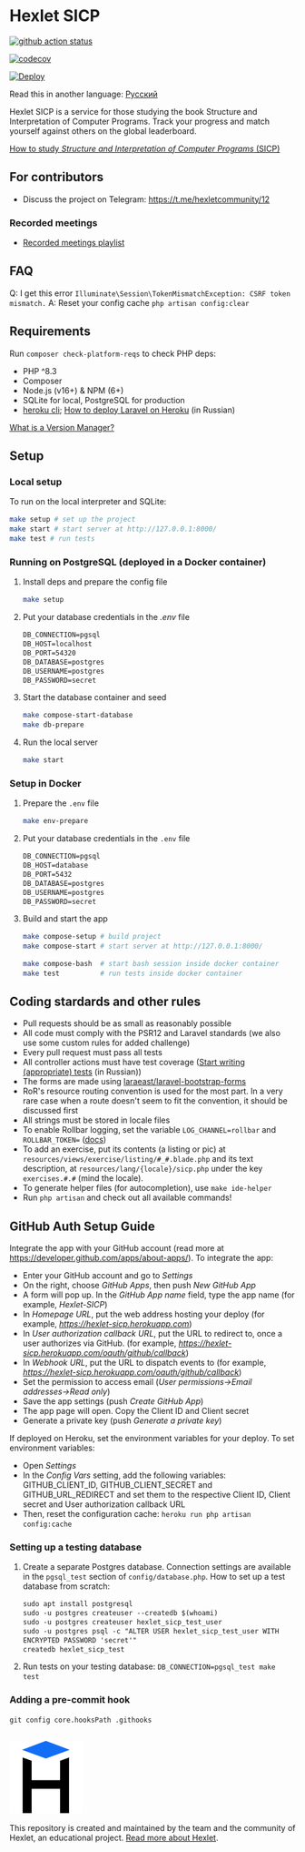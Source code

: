 # Hexlet SICP 

[![github action status](https://github.com/Hexlet/hexlet-sicp/actions/workflows/master.yml/badge.svg)](https://github.com/Hexlet/hexlet-sicp/actions)

[![codecov](https://codecov.io/gh/Hexlet/hexlet-sicp/branch/master/graph/badge.svg)](https://codecov.io/gh/Hexlet/hexlet-sicp)

[![Deploy](https://www.herokucdn.com/deploy/button.svg)](https://heroku.com/deploy)

Read this in another language: [Русский](README.ru.md)

Hexlet SICP is a service for those studying the book Structure and Interpretation of Computer Programs. Track your progress and match yourself against others on the global leaderboard.

[How to study _Structure and Interpretation of Computer Programs_ (SICP)](https://guides.hexlet.io/how-to-learn-sicp/)

## For contributors

* Discuss the project on Telegram: https://t.me/hexletcommunity/12

### Recorded meetings

* [Recorded meetings playlist](https://www.youtube.com/playlist?list=PL37_xn2SVZdCJ-xgB-phFaWrp25Kc3cLk)

## FAQ

Q: I get this error `Illuminate\Session\TokenMismatchException: CSRF token mismatch.`
A: Reset your config cache `php artisan config:clear`

## Requirements

Run `composer check-platform-reqs` to check PHP deps:

* PHP ^8.3
* Composer
* Node.js (v16+) & NPM (6+)
* SQLite for local, PostgreSQL for production
* [heroku cli](https://devcenter.heroku.com/articles/heroku-cli#download-and-install); [How to deploy Laravel on Heroku](https://ru.hexlet.io/blog/posts/kak-razvernut-prilozhenie-laravel-na-heroku) (in Russian)

[What is a Version Manager?](https://guides.hexlet.io/version-managers/)

## Setup

### Local setup

To run on the local interpreter and SQLite:

```sh
make setup # set up the project
make start # start server at http://127.0.0.1:8000/
make test # run tests
```

### Running on PostgreSQL (deployed in a Docker container)

1. Install deps and prepare the config file

    ```sh
    make setup
    ```

2. Put your database credentials in the *.env* file

    ```dotenv
    DB_CONNECTION=pgsql
    DB_HOST=localhost
    DB_PORT=54320
    DB_DATABASE=postgres
    DB_USERNAME=postgres
    DB_PASSWORD=secret
    ```

3. Start the database container and seed

    ```sh
    make compose-start-database
    make db-prepare
    ```

4. Run the local server

    ```sh
    make start
    ```

### Setup in Docker

1. Prepare the `.env` file

    ```sh
    make env-prepare
    ```

2. Put your database credentials in the `.env` file

    ```dotenv
    DB_CONNECTION=pgsql
    DB_HOST=database
    DB_PORT=5432
    DB_DATABASE=postgres
    DB_USERNAME=postgres
    DB_PASSWORD=secret
    ```

3. Build and start the app

    ```sh
    make compose-setup # build project
    make compose-start # start server at http://127.0.0.1:8000/
    ```

    ```sh
    make compose-bash  # start bash session inside docker container
    make test          # run tests inside docker container
    ```

## Coding stardards and other rules

* Pull requests should be as small as reasonably possible
* All code must comply with the PSR12 and Laravel standards (we also use some custom rules for added challenge)
* Every pull request must pass all tests
* All controller actions must have test coverage ([Start writing (appropriate) tests](https://ru.hexlet.io/blog/posts/how-to-test-code) (in Russian))
* The forms are made using [laraeast/laravel-bootstrap-forms](https://github.com/laraeast/laravel-bootstrap-forms)
* RoR's resource routing convention is used for the most part. In a very rare case when a route doesn't seem to fit the convention, it should be discussed first
* All strings must be stored in locale files
* To enable Rollbar logging, set the variable `LOG_CHANNEL=rollbar` and `ROLLBAR_TOKEN=` ([docs](https://docs.rollbar.com/docs/laravel))
* To add an exercise, put its contents (a listing or pic) at `resources/views/exercise/listing/#_#.blade.php` and its text description, at `resources/lang/{locale}/sicp.php` under the key `exercises.#.#` (mind the locale).
* To generate helper files (for autocompletion), use `make ide-helper`
* Run `php artisan` and check out all available commands!

## GitHub Auth Setup Guide

Integrate the app with your GitHub account (read more at https://developer.github.com/apps/about-apps/). To integrate the app:

* Enter your GitHub account and go to _Settings_
* On the right, choose _GitHub Apps_, then push _New GitHub App_
* A form will pop up. In the _GitHub App name_ field, type the app name (for example, _Hexlet-SICP_)
* In _Homepage URL_, put the web address hosting your deploy (for example, _https://hexlet-sicp.herokuapp.com_)
* In _User authorization callback URL_, put the URL to redirect to, once a user authorizes via GitHub. (for example, _https://hexlet-sicp.herokuapp.com/oauth/github/callback_)
* In _Webhook URL_, put the URL to dispatch events to (for example, _https://hexlet-sicp.herokuapp.com/oauth/github/callback_)
* Set the permission to access email (_User permissions->Email addresses->Read only_)
* Save the app settings (push _Create GitHub App_)
* The app page will open. Copy the Client ID and Client secret
* Generate a private key (push _Generate a private key_)

If deployed on Heroku, set the environment variables for your deploy. To set environment variables:

* Open _Settings_
* In the _Config Vars_ setting, add the following variables: GITHUB_CLIENT_ID, GITHUB_CLIENT_SECRET and GITHUB_URL_REDIRECT and set them to the respective Client ID, Client secret and User authorization callback URL
* Then, reset the configuration cache: ```heroku run php artisan config:cache```

### Setting up a testing database

1. Create a separate Postgres database.
   Connection settings are available in the `pgsql_test` section of `config/database.php`.
   How to set up a test database from scratch:

    ```shell
    sudo apt install postgresql
    sudo -u postgres createuser --createdb $(whoami)
    sudo -u postgres createuser hexlet_sicp_test_user
    sudo -u postgres psql -c "ALTER USER hexlet_sicp_test_user WITH ENCRYPTED PASSWORD 'secret'"
    createdb hexlet_sicp_test
    ```

2. Run tests on your testing database: `DB_CONNECTION=pgsql_test make test`

### Adding a pre-commit hook

```shell
git config core.hooksPath .githooks
```

##

[![Hexlet Ltd. logo](https://raw.githubusercontent.com/Hexlet/assets/master/images/hexlet_logo128.png)](https://hexlet.io/?utm_source=github&utm_medium=link&utm_campaign=exercises-sicp)

This repository is created and maintained by the team and the community of Hexlet, an educational project. [Read more about Hexlet](https://hexlet.io/?utm_source=github&utm_medium=link&utm_campaign=exercises-sicp).

